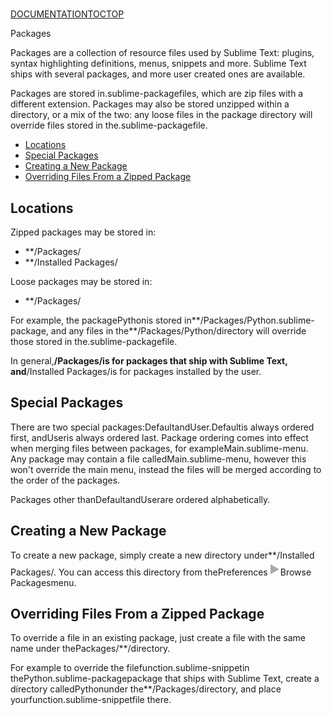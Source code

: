 # 

[DOCUMENTATION](index)[TOC](packages#toc)[TOP](packages#)

Packages

Packages are a collection of resource files used by Sublime Text: plugins, syntax highlighting definitions, menus, snippets and more. Sublime Text ships with several packages, and more user created ones are available.

Packages are stored in.sublime-packagefiles, which are zip files with a different extension. Packages may also be stored unzipped within a directory, or a mix of the two: any loose files in the package directory will override files stored in the.sublime-packagefile.

*   [Locations](packages#locations)
*   [Special Packages](packages#special_packages)
*   [Creating a New Package](packages#creating_a_new_package)
*   [Overriding Files From a Zipped Package](packages#overriding_files_from_a_zipped_package)

## Locations

Zipped packages may be stored in:

*   **/Packages/
*   **/Installed Packages/

Loose packages may be stored in:

*   **/Packages/

For example, the packagePythonis stored in**/Packages/Python.sublime-package, and any files in the**/Packages/Python/directory will override those stored in the.sublime-packagefile.

In general,**/Packages/is for packages that ship with Sublime Text, and**/Installed Packages/is for packages installed by the user.

## Special Packages

There are two special packages:DefaultandUser.Defaultis always ordered first, andUseris always ordered last. Package ordering comes into effect when merging files between packages, for exampleMain.sublime-menu. Any package may contain a file calledMain.sublime-menu, however this won't override the main menu, instead the files will be merged according to the order of the packages.

Packages other thanDefaultandUserare ordered alphabetically.

## Creating a New Package

To create a new package, simply create a new directory under**/Installed Packages/. You can access this directory from thePreferences![▶](images/right.svg)Browse Packagesmenu.

## Overriding Files From a Zipped Package

To override a file in an existing package, just create a file with the same name under thePackages/**/directory.

For example to override the filefunction.sublime-snippetin thePython.sublime-packagepackage that ships with Sublime Text, create a directory calledPythonunder the**/Packages/directory, and place yourfunction.sublime-snippetfile there.
